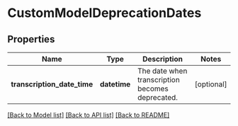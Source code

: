 # CustomModelDeprecationDates

## Properties
Name | Type | Description | Notes
------------ | ------------- | ------------- | -------------
**transcription_date_time** | **datetime** | The date when transcription becomes deprecated. | [optional] 

[[Back to Model list]](../README.md#documentation-for-models) [[Back to API list]](../README.md#documentation-for-api-endpoints) [[Back to README]](../README.md)

